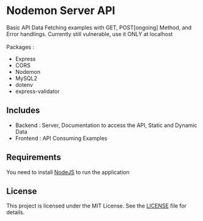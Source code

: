 # Nodemon Server API
Basic API Data Fetching examples with GET, POST[ongoing] Method, and Error handlings. Currently still vulnerable, use it ONLY at localhost
<br><br>
Packages :
- Express
- CORS
- Nodemon
- MySQL2
- dotenv
- express-validator

## Includes
- Backend  : Server, Documentation to access the API, Static and Dynamic Data
- Frontend : API Consuming Examples

## Requirements
You need to install [NodeJS](https://nodejs.org/en/download) to run the application

## License
This project is licensed under the MIT License. See the [LICENSE](./LICENSE) file for details.
